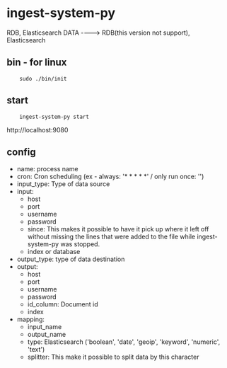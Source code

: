 # ingest-system-py

RDB, Elasticsearch DATA ----> RDB(this version not support), Elasticsearch

## bin - for linux
        sudo ./bin/init

## start
        ingest-system-py start

http://localhost:9080

## config
- name: process name
- cron: Cron scheduling (ex - always: '* * * * *' / only run once: '')
- input_type: Type of data source
- input:
    - host
    - port
    - username
    - password
    - since: This makes it possible to have it pick up where it left off without missing the lines that were added to the file while ingest-system-py was stopped.
    - index or database
- output_type: type of data destination
- output:
    - host
    - port
    - username
    - password
    - id_column: Document id
    - index
- mapping:
    - input_name
    - output_name
    - type: Elasticsearch ('boolean', 'date', 'geoip', 'keyword', 'numeric', 'text')
    - splitter: This make it possible to split data by this character